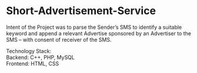 # Short-Advertisement-Service

Intent of the Project was to parse the Sender’s SMS to identify a suitable keyword and append a relevant Advertise sponsored by an Advertiser to the SMS – with consent of receiver of the SMS. <br>

Technology Stack:<br>
Backend: C++, PHP, MySQL<br>
Frontend: HTML, CSS<br>
